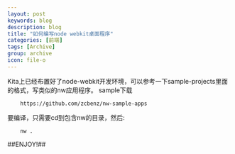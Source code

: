 ```yaml
---
layout: post
keywords: blog
description: blog
title: "如何编写node webkit桌面程序"
categories: [前端]
tags: [Archive]
group: archive
icon: file-o
---
```




Kita上已经布置好了node-webkit开发环境，可以参考一下sample-projects里面的格式，写类似的nw应用程序。
sample下载
```
	https://github.com/zcbenz/nw-sample-apps
```

要编译，只需要cd到包含nw的目录，然后:
```
	nw .
```

##ENJOY!##